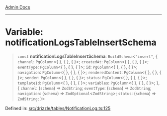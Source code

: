 [Admin Docs](/)

***

# Variable: notificationLogsTableInsertSchema

> `const` **notificationLogsTableInsertSchema**: `BuildSchema`\<`"insert"`, \{ `channel`: `PgColumn`\<\{ \}, \{ \}, \{ \}\>; `createdAt`: `PgColumn`\<\{ \}, \{ \}, \{ \}\>; `eventType`: `PgColumn`\<\{ \}, \{ \}, \{ \}\>; `id`: `PgColumn`\<\{ \}, \{ \}, \{ \}\>; `navigation`: `PgColumn`\<\{ \}, \{ \}, \{ \}\>; `renderedContent`: `PgColumn`\<\{ \}, \{ \}, \{ \}\>; `sender`: `PgColumn`\<\{ \}, \{ \}, \{ \}\>; `status`: `PgColumn`\<\{ \}, \{ \}, \{ \}\>; `templateId`: `PgColumn`\<\{ \}, \{ \}, \{ \}\>; `variables`: `PgColumn`\<\{ \}, \{ \}, \{ \}\>; \}, \{ `channel`: (`schema`) => `ZodString`; `eventType`: (`schema`) => `ZodString`; `navigation`: (`schema`) => `ZodOptional`\<`ZodString`\>; `status`: (`schema`) => `ZodString`; \}\>

Defined in: [src/drizzle/tables/NotificationLog.ts:125](https://github.com/Sourya07/talawa-api/blob/4e4298c85a0d2c28affa824f2aab7ec32b5f3ac5/src/drizzle/tables/NotificationLog.ts#L125)
